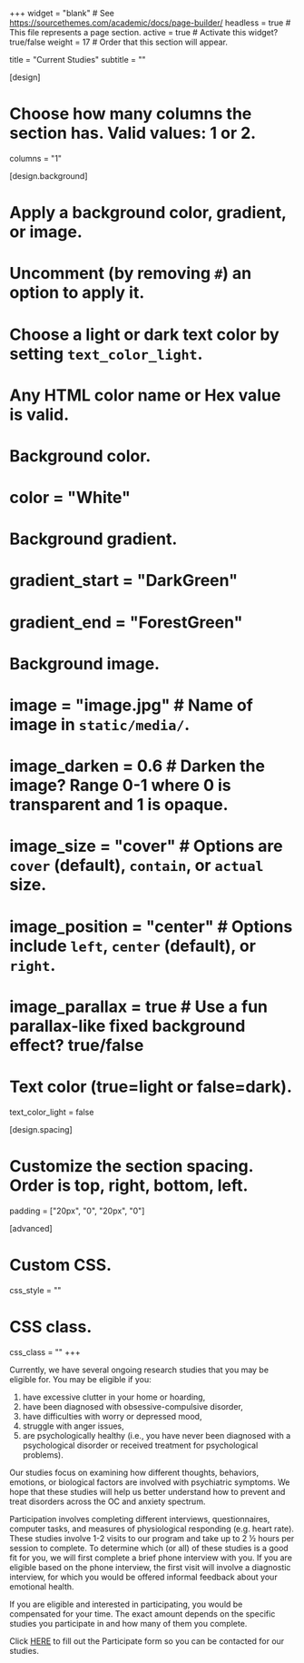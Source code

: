 +++
widget = "blank"  # See https://sourcethemes.com/academic/docs/page-builder/
headless = true  # This file represents a page section.
active = true  # Activate this widget? true/false
weight = 17  # Order that this section will appear.

title = "Current Studies"
subtitle = ""

[design]
  # Choose how many columns the section has. Valid values: 1 or 2.
  columns = "1"

[design.background]
  # Apply a background color, gradient, or image.
  #   Uncomment (by removing `#`) an option to apply it.
  #   Choose a light or dark text color by setting `text_color_light`.
  #   Any HTML color name or Hex value is valid.

  # Background color.
 #  color = "White"
  
  # Background gradient.
  # gradient_start = "DarkGreen"
  # gradient_end = "ForestGreen"
  
  # Background image.
  # image = "image.jpg"  # Name of image in `static/media/`.
  # image_darken = 0.6  # Darken the image? Range 0-1 where 0 is transparent and 1 is opaque.
  # image_size = "cover"  #  Options are `cover` (default), `contain`, or `actual` size.
  # image_position = "center"  # Options include `left`, `center` (default), or `right`.
  # image_parallax = true  # Use a fun parallax-like fixed background effect? true/false
  
  # Text color (true=light or false=dark).
  text_color_light = false

[design.spacing]
  # Customize the section spacing. Order is top, right, bottom, left.
  padding = ["20px", "0", "20px", "0"]

[advanced]
 # Custom CSS. 
 css_style = ""
 
 # CSS class.
 css_class = ""
+++

Currently, we have several ongoing research studies that you may be eligible for. You may be eligible if you:

1. have excessive clutter in your home or hoarding,
2. have been diagnosed with obsessive-compulsive disorder,
3. have difficulties with worry or depressed mood,
4. struggle with anger issues,
5. are psychologically healthy (i.e., you have never been diagnosed with a psychological disorder or received treatment for psychological problems).

Our studies focus on examining how different thoughts, behaviors, emotions, or biological factors are involved with psychiatric symptoms. We hope that these studies will help us better understand how to prevent and treat disorders across the OC and anxiety spectrum.

Participation involves completing different interviews, questionnaires, computer tasks, and measures of physiological responding (e.g. heart rate). These studies involve 1-2 visits to our program and take up to 2 ½ hours per session to complete. To determine which (or all) of these studies is a good fit for you, we will first complete a brief phone interview with you. If you are eligible based on the phone interview, the first visit will involve a diagnostic interview, for which you would be offered informal feedback about your emotional health.

If you are eligible and interested in participating, you would be compensated for your time. The exact amount depends on the specific studies you participate in and how many of them you complete.

Click [HERE](https://paso.psy.miami.edu/participate/index.html) to fill out the Participate form so you can be contacted for our studies. 
